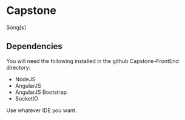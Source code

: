# Capstone
Song[s]

<h2>Dependencies</h2>
You will need the following installed in the github Capstone-FrontEnd directory:

<ul>
	<li>NodeJS</li>
	<li>AngularJS</li>
	<li>AngularJS Bootstrap</li>
	<li>SocketIO</li>
</ul>

Use whatever IDE you want.
